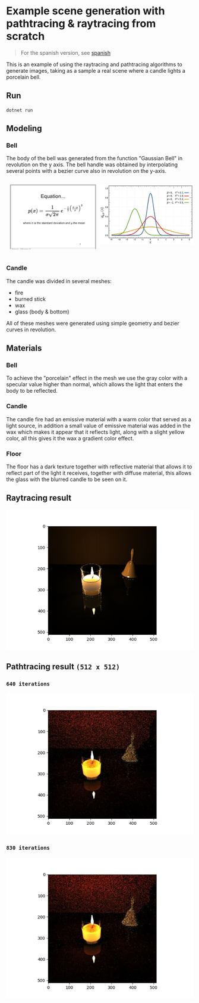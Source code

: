 # Example scene generation with pathtracing & raytracing from scratch

> For the spanish version, see [spanish](README_es.md)

This is an example of using the raytracing and pathtracing algorithms to generate images, taking as a sample a real scene where a candle lights a porcelain bell.

## Run
```
dotnet run
```

## Modeling

### Bell

The body of the bell was generated from the function "Gaussian Bell" in revolution on the y axis. The bell handle was obtained by interpolating several points with a bezier curve also in revolution on the y-axis.

<div style="display: flex; flexDirection: row;">

<div style="margin: 0 10px;">

  ![gauss-bell-equation](assets/gauss-bell-equation.png)

</div style="margin: 0 10px">

<div>

  ![gauss-bell-function](assets/gauss-bell-function.png)

</div>

</div>

### Candle

The candle was divided in several meshes:
- fire
- burned stick
- wax
- glass (body & bottom)

All of these meshes were generated using simple geometry and bezier curves in revolution.

## Materials

### Bell

To achieve the "porcelain" effect in the mesh we use the gray color with a specular value higher than normal, which allows the light that enters the body to be reflected.

### Candle

The candle fire had an emissive material with a warm color that served as a light source, in addition a small value of emissive material was added in the wax which makes it appear that it reflects light, along with a slight yellow color, all this gives it the wax a gradient color effect.

### Floor

The floor has a dark texture together with reflective material that allows it to reflect part of the light it receives, together with diffuse material, this allows the glass with the blurred candle to be seen on it.


## Raytracing result

![raytracing](assets/rt.png)


## Pathtracing result `(512 x 512)`

### `640 iterations`

![pathtracing-640](assets/pt-640.jpg)

### `830 iterations`

![pathtracing-830](assets/pt-830.jpg)
